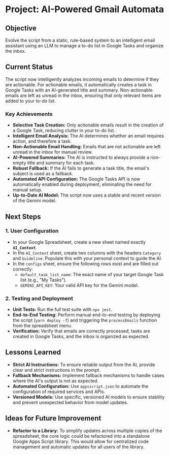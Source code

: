 # Project: AI-Powered Gmail Automata

## Objective
Evolve the script from a static, rule-based system to an intelligent email assistant using an LLM to manage a to-do list in Google Tasks and organize the inbox.

## Current Status
The script now intelligently analyzes incoming emails to determine if they are actionable. For actionable emails, it automatically creates a task in Google Tasks with an AI-generated title and summary. Non-actionable emails are left as unread in the inbox, ensuring that only relevant items are added to your to-do list.

### Key Achievements
- **Selective Task Creation:** Only actionable emails result in the creation of a Google Task, reducing clutter in your to-do list.
- **Intelligent Email Analysis:** The AI determines whether an email requires action, and therefore a task.
- **Non-Actionable Email Handling:** Emails that are not actionable are left unread in the inbox for manual review.
- **AI-Powered Summaries:** The AI is instructed to always provide a non-empty title and summary for each task.
- **Robust Fallback:** If the AI fails to generate a task title, the email's subject is used as a fallback.
- **Automated API Configuration:** The Google Tasks API is now automatically enabled during deployment, eliminating the need for manual setup.
- **Up-to-Date AI Model:** The script now uses a stable and recent version of the Gemini model.

## Next Steps

### 1. User Configuration
- In your Google Spreadsheet, create a new sheet named exactly **`AI_Context`**.
- In the `AI_Context` sheet, create two columns with the headers `Category` and `Guideline`. Populate this with your personal context to guide the AI.
- In the `configs` sheet, ensure the following rows exist and are filled out correctly:
    - `default_task_list_name`: The exact name of your target Google Task list (e.g., "My Tasks").
    - `GEMINI_API_KEY`: Your valid API key for the Gemini model.

### 2. Testing and Deployment
- **Unit Tests:** Run the full test suite with `npx jest`.
- **End-to-End Testing:** Perform manual end-to-end testing by deploying the script (`yarn deploy -f`) and triggering the `processEmails` function from the spreadsheet menu.
- **Verification:** Verify that emails are correctly processed, tasks are created in Google Tasks, and the inbox is organized as expected.

## Lessons Learned

- **Strict AI Instructions:** To ensure reliable output from the AI, provide clear and strict instructions in the prompt.
- **Fallback Mechanisms:** Implement fallback mechanisms to handle cases where the AI's output is not as expected.
- **Automated Configuration:** Use `appsscript.json` to automate the configuration of required services and APIs.
- **Versioned Models:** Use specific, versioned AI models to ensure stability and prevent unexpected behavior from model updates.

## Ideas for Future Improvement

- **Refactor to a Library:** To simplify updates across multiple copies of the spreadsheet, the core logic could be refactored into a standalone Google Apps Script library. This would allow for centralized code management and automatic updates for all users of the library.
